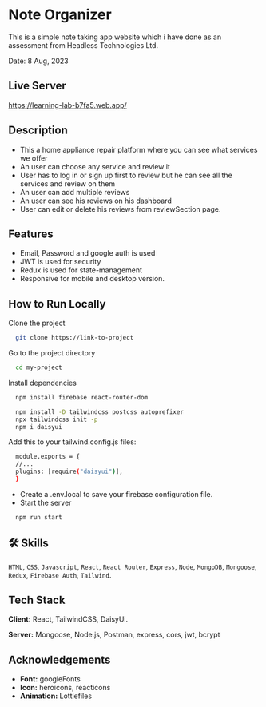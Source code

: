 # Note Organizer

This is a simple note taking app website which i have done as an assessment from Headless Technologies Ltd.

Date: 8 Aug, 2023

## Live Server

https://learning-lab-b7fa5.web.app/

## Description

- This a home appliance repair platform where you can see what services we offer
- An user can choose any service and review it
- User has to log in or sign up first to review but he can see all the services and review on them
- An user can add multiple reviews
- An user can see his reviews on his dashboard
- User can edit or delete his reviews from reviewSection page.

## Features

- Email, Password and google auth is used
- JWT is used for security
- Redux is used for state-management
- Responsive for mobile and desktop version.

## How to Run Locally

Clone the project

```bash
  git clone https://link-to-project
```

Go to the project directory

```bash
  cd my-project
```

Install dependencies

```bash
  npm install firebase react-router-dom
```

```bash
  npm install -D tailwindcss postcss autoprefixer
  npx tailwindcss init -p
  npm i daisyui

```

Add this to your tailwind.config.js files:

```bash
  module.exports = {
  //...
  plugins: [require("daisyui")],
  }
```

- Create a .env.local to save your firebase configuration file.
- Start the server

```bash
  npm run start
```

## 🛠 Skills

`HTML`, `CSS`, `Javascript`, `React`, `React Router`, `Express`, `Node`, `MongoDB`, `Mongoose`, `Redux`, `Firebase Auth`, `Tailwind`.

## Tech Stack

**Client:** React, TailwindCSS, DaisyUi.

**Server:** Mongoose, Node.js, Postman, express, cors, jwt, bcrypt

## Acknowledgements

- **Font:** googleFonts
- **Icon:** heroicons, reacticons
- **Animation:** Lottiefiles
